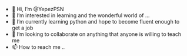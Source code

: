 - 👋 Hi, I’m @YepezPSN
- 👀 I’m interested in learning and the wonderful world of ...
- 🌱 I’m currently learning python and hope to become fluent enough to get a job
- 💞️ I’m looking to collaborate on anything that anyone is willing to teach me 
- 📫 How to reach me ..

<!---
YepezPSN/YepezPSN is a ✨ special ✨ repository because its `README.md` (this file) appears on your GitHub profile.
You can click the Preview link to take a look at your changes.
--->
